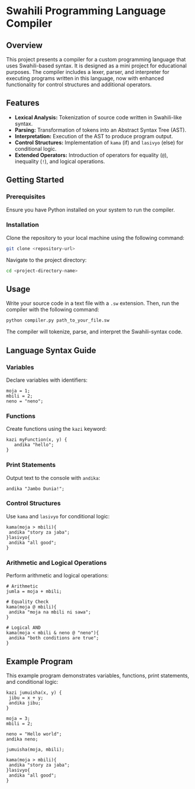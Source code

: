 # Swahili Programming Language Compiler

## Overview
This project presents a compiler for a custom programming language that uses Swahili-based syntax. It is designed as a mini project for educational purposes. The compiler includes a lexer, parser, and interpreter for executing programs written in this language, now with enhanced functionality for control structures and additional operators.

## Features

- **Lexical Analysis:** Tokenization of source code written in Swahili-like syntax.
- **Parsing:** Transformation of tokens into an Abstract Syntax Tree (AST).
- **Interpretation:** Execution of the AST to produce program output.
- **Control Structures:** Implementation of `kama` (if) and `lasivyo` (else) for conditional logic.
- **Extended Operators:** Introduction of operators for equality (`@`), inequality (`!`), and logical operations.

## Getting Started

### Prerequisites
Ensure you have Python installed on your system to run the compiler.

### Installation
Clone the repository to your local machine using the following command:

 ```bash
git clone <repository-url>
 ```
Navigate to the project directory:

 ```bash
cd <project-directory-name>
 ```

## Usage

Write your source code in a text file with a `.sw` extension. Then, run the compiler with the following command:

 ```bash
python compiler.py path_to_your_file.sw
 ```

The compiler will tokenize, parse, and interpret the Swahili-syntax code.

## Language Syntax Guide

### Variables
Declare variables with identifiers:

 ```sw
moja = 1;
mbili = 2;
neno = "neno";
 ```

### Functions
Create functions using the `kazi` keyword:

 ```sw
kazi myFunction(x, y) {
    andika "hello";
}
 ```

### Print Statements
Output text to the console with `andika`:

 ```sw
andika "Jambo Dunia!";
 ```

### Control Structures
Use `kama` and `lasivyo` for conditional logic:

 ```sw
kama(moja > mbili){
  andika "story za jaba";
}lasivyo{
  andika "all good";
}
 ```

### Arithmetic and Logical Operations
Perform arithmetic and logical operations:

 ```sw
# Arithmetic
jumla = moja + mbili;

# Equality Check
kama(moja @ mbili){
  andika "moja na mbili ni sawa";
}

# Logical AND
kama(moja < mbili & neno @ "neno"){
  andika "both conditions are true";
}
 ```

## Example Program

This example program demonstrates variables, functions, print statements, and conditional logic:

 ```sw
kazi jumuisha(x, y) {
  jibu = x + y;
  andika jibu;
}

moja = 3;
mbili = 2;

neno = "Hello world";
andika neno;

jumuisha(moja, mbili);

kama(moja > mbili){
  andika "story za jaba";
}lasivyo{
  andika "all good";
}
 ```
